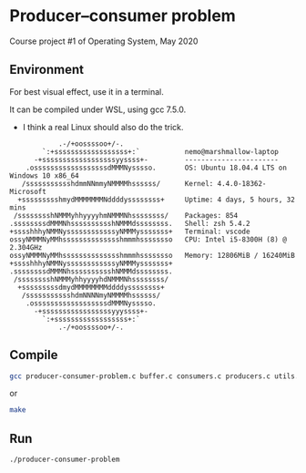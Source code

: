 # Producer–consumer problem

Course project #1 of Operating System, May 2020

## Environment

For best visual effect, use it in a terminal.

It can be compiled under WSL, using gcc 7.5.0.

* I think a real Linux should also do the trick.

```text
            .-/+oossssoo+/-.
        `:+ssssssssssssssssss+:`           nemo@marshmallow-laptop
      -+ssssssssssssssssssyyssss+-         -----------------------
    .ossssssssssssssssssdMMMNysssso.       OS: Ubuntu 18.04.4 LTS on Windows 10 x86_64
   /ssssssssssshdmmNNmmyNMMMMhssssss/      Kernel: 4.4.0-18362-Microsoft
  +ssssssssshmydMMMMMMMNddddyssssssss+     Uptime: 4 days, 5 hours, 32 mins
 /sssssssshNMMMyhhyyyyhmNMMMNhssssssss/    Packages: 854
.ssssssssdMMMNhsssssssssshNMMMdssssssss.   Shell: zsh 5.4.2
+sssshhhyNMMNyssssssssssssyNMMMysssssss+   Terminal: vscode
ossyNMMMNyMMhsssssssssssssshmmmhssssssso   CPU: Intel i5-8300H (8) @ 2.304GHz
ossyNMMMNyMMhsssssssssssssshmmmhssssssso   Memory: 12806MiB / 16240MiB
+sssshhhyNMMNyssssssssssssyNMMMysssssss+
.ssssssssdMMMNhsssssssssshNMMMdssssssss.
 /sssssssshNMMMyhhyyyyhdNMMMNhssssssss/
  +sssssssssdmydMMMMMMMMddddyssssssss+
   /ssssssssssshdmNNNNmyNMMMMhssssss/
    .ossssssssssssssssssdMMMNysssso.
      -+sssssssssssssssssyyyssss+-
        `:+ssssssssssssssssss+:`
            .-/+oossssoo+/-.
```

## Compile

```bash
gcc producer-consumer-problem.c buffer.c consumers.c producers.c utils.c -Wall -pthread -g -std=c11 -o producer-consumer-problem
```

or

```bash
make
```



## Run

```bash
./producer-consumer-problem
```
